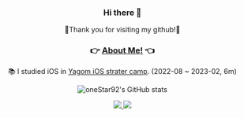 <div align="center">

### Hi there 👋
🎉Thank you for visiting my github!🎉
<br>

### 👉 [About Me!](https://spark-tune-685.notion.site/ILSeong-Yoon-b6ef09f9ff3c42728091428d527282fa) 👈

📚 I studied iOS in [Yagom iOS strater camp](https://www.yagom-academy.kr/). (2022-08 ~ 2023-02, 6m)
<br>

![oneStar92's GitHub stats](https://github-readme-stats.vercel.app/api?username=oneStar92&theme=transparent&show_icons=true)
<br>

<p>
  <a href="https://ios-ayaan.tistory.com/" target="_blank"><img src="https://img.shields.io/badge/Blog-FFFFFF?style=flat-square&logo=tistory&logoColor=black"/>
  <a href="mailto:onestar7984@gmail.com" target="_blank"><img src="https://img.shields.io/badge/onestar7984@gmail.com-EA4335?style=flat-square&logo=Gmail&logoColor=white"/></a>
</p>

</div>
